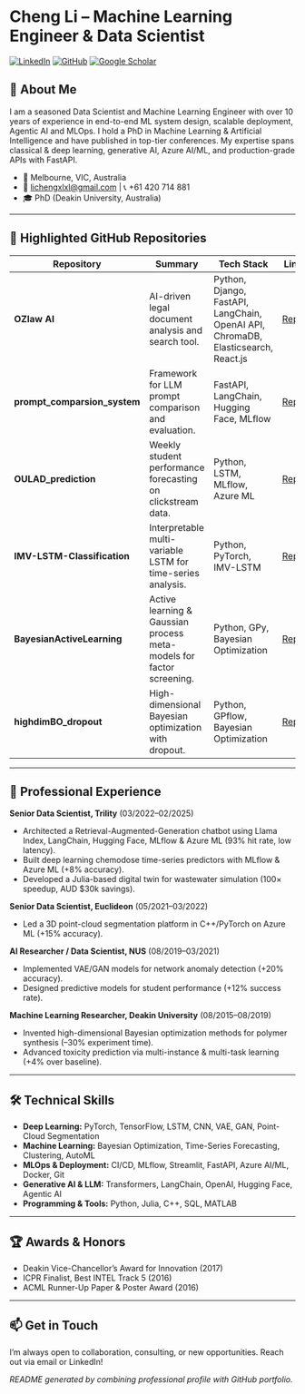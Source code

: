 # Cheng Li – Machine Learning Engineer & Data Scientist

[![LinkedIn](https://img.shields.io/badge/LinkedIn-licheng2794-blue)](https://www.linkedin.com/in/cheng-li-ab99525a/)
[![GitHub](https://img.shields.io/badge/GitHub-licheng0794-grey)](https://github.com/licheng0794)
[![Google Scholar](https://img.shields.io/badge/Google--Scholar-lightgrey)](https://scholar.google.com/citations?user=02OCjKwAAAAJ&hl=en)

## 👋 About Me

I am a seasoned Data Scientist and Machine Learning Engineer with over 10 years of experience in end-to-end ML system design, scalable deployment, Agentic AI and MLOps. I hold a PhD in Machine Learning & Artificial Intelligence and have published in top-tier conferences. My expertise spans classical & deep learning, generative AI, Azure AI/ML, and production-grade APIs with FastAPI.

- 📍 Melbourne, VIC, Australia
- 📧 lichengxlxl@gmail.com | 📞 +61 420 714 881
- 🎓 PhD (Deakin University, Australia)

---

## 🌟 Highlighted GitHub Repositories

| Repository                   | Summary                                                        | Tech Stack                                                        | Link                                                                  |
|------------------------------|----------------------------------------------------------------|-------------------------------------------------------------------|-----------------------------------------------------------------------|
| **OZlaw AI**                 | AI-driven legal document analysis and search tool.             | Python, Django, FastAPI, LangChain, OpenAI API, ChromaDB, Elasticsearch, React.js | [Repo](https://github.com/licheng0794/OZlaw-AI)                      |
| **prompt_comparsion_system** | Framework for LLM prompt comparison and evaluation.            | FastAPI, LangChain, Hugging Face, MLflow                           | [Repo](https://github.com/licheng0794/prompt_comparsion_system)       |
| **OULAD_prediction**         | Weekly student performance forecasting on clickstream data.    | Python, LSTM, MLflow, Azure ML                                     | [Repo](https://github.com/licheng0794/OULAD_prediction)                |
| **IMV-LSTM-Classification**  | Interpretable multi-variable LSTM for time-series analysis.    | Python, PyTorch, IMV-LSTM                                          | [Repo](https://github.com/licheng0794/IMV-LSTM-Classfication)          |
| **BayesianActiveLearning**   | Active learning & Gaussian process meta-models for factor screening. | Python, GPy, Bayesian Optimization                               | [Repo](https://github.com/licheng0794/BayesianActiveLearning)          |
| **highdimBO_dropout**        | High-dimensional Bayesian optimization with dropout.           | Python, GPflow, Bayesian Optimization                              | [Repo](https://github.com/licheng0794/highdimBO_dropout)              |

---

## 💼 Professional Experience

**Senior Data Scientist, Trility** (03/2022–02/2025)
- Architected a Retrieval-Augmented-Generation chatbot using Llama Index, LangChain, Hugging Face, MLflow & Azure ML (93% hit rate, low latency).
- Built deep learning chemodose time-series predictors with MLflow & Azure ML (+8% accuracy).
- Developed a Julia-based digital twin for wastewater simulation (100× speedup, AUD $30k savings).

**Senior Data Scientist, Euclideon** (05/2021–03/2022)
- Led a 3D point-cloud segmentation platform in C++/PyTorch on Azure ML (+15% accuracy).

**AI Researcher / Data Scientist, NUS** (08/2019–03/2021)
- Implemented VAE/GAN models for network anomaly detection (+20% accuracy).
- Designed predictive models for student performance (+12% success rate).

**Machine Learning Researcher, Deakin University** (08/2015–08/2019)
- Invented high-dimensional Bayesian optimization methods for polymer synthesis (–30% experiment time).
- Advanced toxicity prediction via multi-instance & multi-task learning (+4% over baseline).

---

## 🛠 Technical Skills

- **Deep Learning:** PyTorch, TensorFlow, LSTM, CNN, VAE, GAN, Point-Cloud Segmentation
- **Machine Learning:** Bayesian Optimization, Time-Series Forecasting, Clustering, AutoML
- **MLOps & Deployment:** CI/CD, MLflow, Streamlit, FastAPI, Azure AI/ML, Docker, Git
- **Generative AI & LLM:** Transformers, LangChain, OpenAI, Hugging Face, Agentic AI
- **Programming & Tools:** Python, Julia, C++, SQL, MATLAB

---

## 🏆 Awards & Honors

- Deakin Vice-Chancellor’s Award for Innovation (2017)  
- ICPR Finalist, Best INTEL Track 5 (2016)  
- ACML Runner-Up Paper & Poster Award (2016)

---

## 📫 Get in Touch

I’m always open to collaboration, consulting, or new opportunities. Reach out via email or LinkedIn!

*README generated by combining professional profile with GitHub portfolio.*
